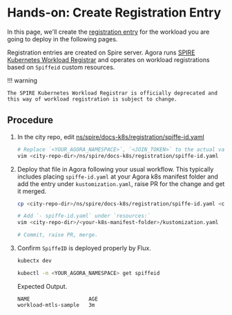 # Hands-on: Create Registration Entry

In this page, we'll create the [registration entry](/docs/default/Component/spire/00_whats_spiffe_spire#registration-entry) for the workload you are going to deploy in the following pages.

Registration entries are created on Spire server. Agora runs [SPIRE Kubernetes Workload Registrar](https://pkg.go.dev/github.com/spiffe/spire/support/k8s/k8s-workload-registrar) and operates on workload registrations based on `Spiffeid` custom resources.

!!! warning

    The SPIRE Kubernetes Workload Registrar is officially deprecated and this way of workload registration is subject to change.

## Procedure


1. In the city repo, edit [ns/spire/docs-k8s/registration/spiffe-id.yaml](https://github.com/wp-wcm/city/tree/main/ns/spire/docs-k8s/registration/spiffe-id.yaml)
    ```sh
    # Replace `<YOUR_AGORA_NAMESPACE>`, `<JOIN_TOKEN>` to the actual value.
    vim <city-repo-dir>/ns/spire/docs-k8s/registration/spiffe-id.yaml
    ```
2. Deploy that file in Agora following your usual workflow. This typically includes placing `spiffe-id.yaml` at your Agora k8s manifest folder and add the entry under `kustomization.yaml`, raise PR for the change and get it merged.
    ```sh
    cp <city-repo-dir>/ns/spire/docs-k8s/registration/spiffe-id.yaml <city-repo-dir>/<your-k8s-manifest-folder>

    # Add `- spiffe-id.yaml` under `resources:`
    vim <city-repo-dir>/<your-k8s-manifest-folder>/kustomization.yaml

    # Commit, raise PR, merge.
    ```
3. Confirm `SpiffeID` is deployed properly by Flux.
    ```sh
    kubectx dev

    kubectl -n <YOUR_AGORA_NAMESPACE> get spiffeid
    ```

    Expected Output.
    ```
    NAME                   AGE
    workload-mtls-sample   3m
    ```
